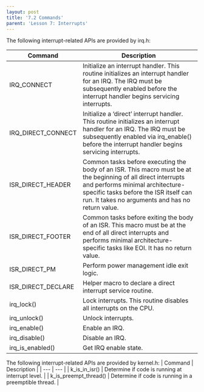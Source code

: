 ```yaml
---
layout: post
title: '7.2 Commands'
parent: 'Lesson 7: Interrupts'
---
```


The following interrupt-related APIs are provided by irq.h:

| Command | Description |
| --- | --- |
| IRQ_CONNECT | Initialize an interrupt handler. This routine initializes an interrupt handler for an IRQ. The IRQ must be subsequently enabled before the interrupt handler begins servicing interrupts. |
| IRQ_DIRECT_CONNECT | Initialize a ‘direct’ interrupt handler. This routine initializes an interrupt handler for an IRQ. The IRQ must be subsequently enabled via irq_enable() before the interrupt handler begins servicing interrupts. |
| ISR_DIRECT_HEADER |     Common tasks before executing the body of an ISR. This macro must be at the beginning of all direct interrupts and performs minimal architecture-specific tasks before the ISR itself can run. It takes no arguments and has no return value.|
| ISR_DIRECT_FOOTER | Common tasks before exiting the body of an ISR. This macro must be at the end of all direct interrupts and performs minimal architecture-specific tasks like EOI. It has no return value. |
| ISR_DIRECT_PM | Perform power management idle exit logic. |
| ISR_DIRECT_DECLARE | Helper macro to declare a direct interrupt service routine.  |
| irq_lock() | Lock interrupts. This routine disables all interrupts on the CPU.  |
| irq_unlock() | Unlock interrupts.  |
| irq_enable() | Enable an IRQ. |
| irq_disable() | Disable an IRQ. |
| irq_is_enabled() | Get IRQ enable state. |


The following interrupt-related APIs are provided by kernel.h:
| Command | Description |
| --- | --- |
| k_is_in_isr() | Determine if code is running at interrupt level. |
| k_is_preempt_thread() | Determine if code is running in a preemptible thread. |

